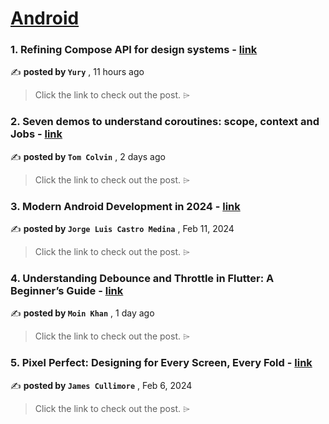 
<h1><a href=https://medium.com/tag/android/recommended target="_blank" rel="noopener noreferrer">Android</a></h1>
<h3>1. Refining Compose API for design systems - <a href=https://medium.com/bumble-tech/refining-compose-api-for-design-systems-d652e2c2eac3?source=tag_recommended_feed---------0-84----------android----------5220d4a4_acab_4beb_9cfb_99269a540f47------- target="_blank" rel="noopener noreferrer">link</a></h3>

✍️ **posted by `Yury`** <date> , 11 hours ago</date>

<blockquote>Click the link to check out the post. ⌲</blockquote>

<h3>2. Seven demos to understand coroutines:  scope, context and Jobs - <a href=https://medium.com/proandroiddev/seven-demos-to-understand-coroutines-scope-context-and-jobs-e40a5092e58a?source=tag_recommended_feed---------1-107----------android----------5220d4a4_acab_4beb_9cfb_99269a540f47------- target="_blank" rel="noopener noreferrer">link</a></h3>

✍️ **posted by `Tom Colvin`** <date> , 2 days ago</date>

<blockquote>Click the link to check out the post. ⌲</blockquote>

<h3>3. Modern Android Development in 2024 - <a href=https://medium.com/@devjorgecastro/modern-android-development-in-2024-b70f194938bd?source=tag_recommended_feed---------2-85----------android----------5220d4a4_acab_4beb_9cfb_99269a540f47------- target="_blank" rel="noopener noreferrer">link</a></h3>

✍️ **posted by `Jorge Luis Castro Medina`** <date> , Feb 11, 2024</date>

<blockquote>Click the link to check out the post. ⌲</blockquote>

<h3>4. Understanding Debounce and Throttle in Flutter: A Beginner’s Guide - <a href=https://medium.com/@moinkhan603/understanding-debounce-and-throttle-in-flutter-a-beginners-guide-72ed21879c74?source=tag_recommended_feed---------3-84----------android----------5220d4a4_acab_4beb_9cfb_99269a540f47------- target="_blank" rel="noopener noreferrer">link</a></h3>

✍️ **posted by `Moin Khan`** <date> , 1 day ago</date>

<blockquote>Click the link to check out the post. ⌲</blockquote>

<h3>5. Pixel Perfect: Designing for Every Screen, Every Fold - <a href=https://medium.com/gitconnected/pixel-perfect-designing-for-every-screen-every-fold-1f8ba91b40c0?source=tag_recommended_feed---------4-107----------android----------5220d4a4_acab_4beb_9cfb_99269a540f47------- target="_blank" rel="noopener noreferrer">link</a></h3>

✍️ **posted by `James Cullimore`** <date> , Feb 6, 2024</date>

<blockquote>Click the link to check out the post. ⌲</blockquote>

